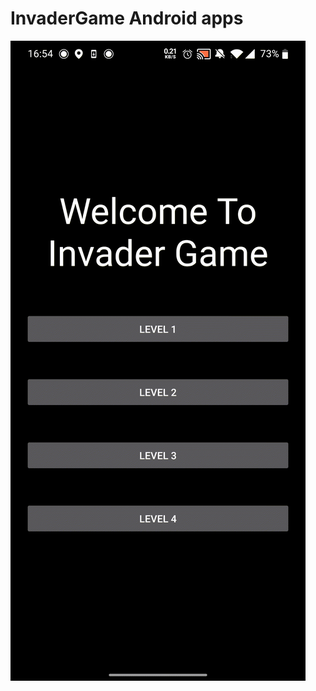 # InvaderGame Android apps

<img src="https://github.com/ppdx999/InvaderGame/blob/master/img/InvaderGame.gif">
